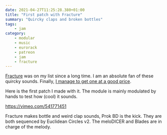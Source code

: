 ```yaml
---
date: 2021-04-27T11:25:28.380+01:00
title: "First patch with Fracture"
summary: "Quircky claps and broken bottles"
tags:
    - jam
category:
    - modular
    - music
    - eurorack
    - patreon
    - jam
    - fracture
---
```

[Fracture](https://wmdevices.com/products/fracture) was on my list since a long time. I am an absolute fan of these quircky sounds. Finally, [I manage to get one at a good price](https://alienlebarge.ch/photos/2021/04/as0at/).

Here is the first patch I made with it. The module is mainly modulated by hands to test how (cool) it sounds.

https://vimeo.com/541771451

Fracture makes bottle and weird clap sounds, Prok BD is the kick. They are both sequenced by Euclidean Circles v2.
The meloDICER and Blades are in charge of the melody.
